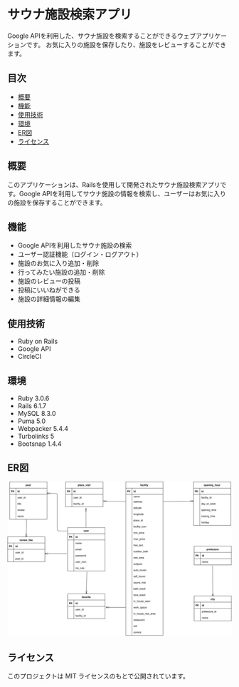 # サウナ施設検索アプリ

Google APIを利用した、サウナ施設を検索することができるウェブアプリケーションです。
お気に入りの施設を保存したり、施設をレビューすることができます。

## 目次
- [概要](#概要)
- [機能](#機能)
- [使用技術](#使用技術)
- [環境](#環境)
- [ER図](#er図)
- [ライセンス](#ライセンス)

## 概要
このアプリケーションは、Railsを使用して開発されたサウナ施設検索アプリです。Google APIを利用してサウナ施設の情報を検索し、ユーザーはお気に入りの施設を保存することができます。

## 機能
* Google APIを利用したサウナ施設の検索
* ユーザー認証機能（ログイン・ログアウト）
* 施設のお気に入り追加・削除
* 行ってみたい施設の追加・削除
* 施設のレビューの投稿
* 投稿にいいねができる
* 施設の詳細情報の編集

## 使用技術
* Ruby on Rails
* Google API
* CircleCI

## 環境
* Ruby 3.0.6
* Rails 6.1.7
* MySQL 8.3.0
* Puma 5.0
* Webpacker 5.4.4
* Turbolinks 5
* Bootsnap 1.4.4

## ER図

  ![](./sauna-app.drawio.svg)

## ライセンス

このプロジェクトは MIT ライセンスのもとで公開されています。
